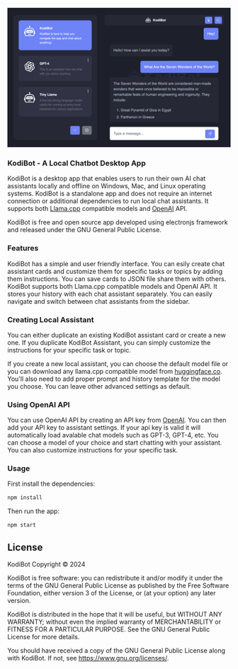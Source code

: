 ![KodiBot](https://github.com/firatkiral/kodibot/blob/main/resources/screenshot.png?raw=true)

### KodiBot - A Local Chatbot Desktop App

KodiBot is a desktop app that enables users to run their own AI chat assistants locally and offline on Windows, Mac, and Linux operating systems. KodiBot is a standalone app and does not require an internet connection or additional dependencies to run local chat assistants. It supports both [Llama.cpp](https://github.com/ggerganov/llama.cpp) compatible models and [OpenAI](https://openai.com/) API. 

KodiBot is free and open source app developed using electronjs framework and released under the GNU General Public License.

### Features

KodiBot has a simple and user friendly interface. You can esily create chat assistant cards and customize them for specific tasks or topics by adding them instructions. You can save cards to JSON file share them with others. KodiBot supports both Llama.cpp compatible models and OpenAI API. It stores your history with each chat assistant separately. You can easily navigate and switch between chat assistants from the sidebar.

### Creating Local Assistant

You can either duplicate an existing KodiBot assistant card or create a new one. If you duplicate KodiBot Assistant, you can simply customize the instructions for your specific task or topic. 

If you create a new local assistant, you can choose the default model file or you can download any llama.cpp compatible model from [huggingface.co](https://huggingface.co). You'll also need to add proper prompt and history template for the model you choose. You can leave other advanced settings as default.

### Using OpenAI API

You can use OpenAI API by creating an API key from [OpenAI](https://openai.com/). You can then add your API key to assistant settings. If your api key is valid it will automatically load avalable chat models such as GPT-3, GPT-4, etc. You can choose a model of your choice and start chatting with your assistant. You can also customize instructions for your specific task.

### Usage

First install the dependencies:

```bash
npm install
```

Then run the app:

```bash
npm start
```

## License
KodiBot Copyright © 2024

KodiBot is free software: you can redistribute it and/or modify
it under the terms of the GNU General Public License as published by
the Free Software Foundation, either version 3 of the License, or
(at your option) any later version.

KodiBot is distributed in the hope that it will be useful,
but WITHOUT ANY WARRANTY; without even the implied warranty of
MERCHANTABILITY or FITNESS FOR A PARTICULAR PURPOSE.  See the
GNU General Public License for more details.

You should have received a copy of the GNU General Public License
along with KodiBot. If not, see <https://www.gnu.org/licenses/>.